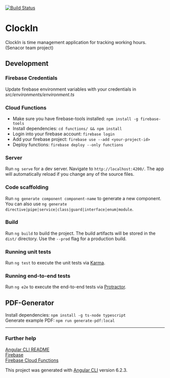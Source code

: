 [![Build Status](https://travis-ci.org/Ency88/clock-in.svg?branch=master)](https://travis-ci.org/Ency88/clock-in)

# ClockIn
ClockIn is time management application for tracking working hours. (Senacor team project)


## Development

### Firebase Credentials
Update firebase environment variables with your credentials in *src/environments/environment.ts*

### Cloud Functions
- Make sure you have firebase-tools installed: `npm install -g firebase-tools`
- Install dependencies: `cd functions/ && npm install`
- Login into your firebase account: `firebase login` 
- Add your firebase project: `firebase use --add <your-project-id>`
- Deploy functions: `firebase deploy --only functions`

### Server

Run `ng serve` for a dev server. Navigate to `http://localhost:4200/`. The app will automatically reload if you change any of the source files.

### Code scaffolding

Run `ng generate component component-name` to generate a new component. You can also use `ng generate directive|pipe|service|class|guard|interface|enum|module`.

### Build

Run `ng build` to build the project. The build artifacts will be stored in the `dist/` directory. Use the `--prod` flag for a production build.

### Running unit tests

Run `ng test` to execute the unit tests via [Karma](https://karma-runner.github.io).

### Running end-to-end tests

Run `ng e2e` to execute the end-to-end tests via [Protractor](http://www.protractortest.org/).


## PDF-Generator
Install dependencies: `npm install -g ts-node typescript`  
Generate example PDF: `npm run generate-pdf:local`

---

### Further help

[Angular CLI README](https://github.com/angular/angular-cli/blob/master/README.md)  
[Firebase](https://firebase.google.com/docs/web/setup)  
[Firebase Cloud Functions](https://firebase.google.com/docs/functions/)

This project was generated with [Angular CLI](https://github.com/angular/angular-cli) version 6.2.3.
